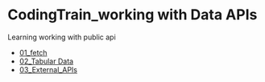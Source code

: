 # CodingTrain_working with Data APIs
 Learning working with public api
 
 * [01_fetch](https://yuanfang313.github.io/CodingTrain_api/01_fetch/index.html)
 * [02_Tabular Data](https://yuanfang313.github.io/CodingTrain_api/02_Tabular_Data/index.html)
 * [03_External_APIs](https://yuanfang313.github.io/CodingTrain_api/03_External_APIs/index.html)
